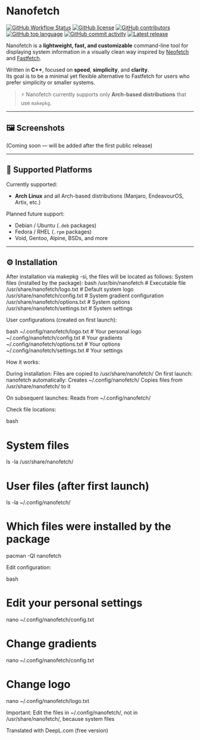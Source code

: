 # Nanofetch

[![GitHub Workflow Status](https://img.shields.io/github/actions/workflow/status/runrakali/nanofetch/ci.yml)](https://github.com/runrakali/nanofetch/actions)
[![GitHub license](https://img.shields.io/github/license/runrakali/nanofetch)](LICENSE)
[![GitHub contributors](https://img.shields.io/github/contributors/runrakali/nanofetch)](https://github.com/runrakali/nanofetch/graphs/contributors)
[![GitHub top language](https://img.shields.io/github/languages/top/runrakali/nanofetch?logo=c)](https://github.com/runrakali/nanofetch)
[![GitHub commit activity](https://img.shields.io/github/commit-activity/m/runrakali/nanofetch)](https://github.com/runrakali/nanofetch/commits)
[![Latest release](https://img.shields.io/github/v/release/runrakali/nanofetch?logo=github)](https://github.com/runrakali/nanofetch/releases)

Nanofetch is a **lightweight, fast, and customizable** command-line tool for displaying system information in a visually clean way inspired by [Neofetch](https://github.com/dylanaraps/neofetch) and [Fastfetch](https://github.com/fastfetch-cli/fastfetch).

Written in **C++**, focused on **speed**, **simplicity**, and **clarity**.  
Its goal is to be a minimal yet flexible alternative to Fastfetch for users who prefer simplicity or smaller systems.

> ⚡ Nanofetch currently supports only **Arch-based distributions** that use `makepkg`.

---

## 🖼️ Screenshots

(Coming soon — will be added after the first public release)

---

## 🧩 Supported Platforms

Currently supported:
- **Arch Linux** and all Arch-based distributions (Manjaro, EndeavourOS, Artix, etc.)

Planned future support:
- Debian / Ubuntu (`.deb` packages)
- Fedora / RHEL (`.rpm` packages)
- Void, Gentoo, Alpine, BSDs, and more

---

## ⚙️ Installation

After installation via makepkg -si, the files will be located as follows:
System files (installed by the package):
bash
/usr/bin/nanofetch                    # Executable file
/usr/share/nanofetch/logo.txt         # Default system logo
/usr/share/nanofetch/config.txt       # System gradient configuration
/usr/share/nanofetch/options.txt      # System options
/usr/share/nanofetch/settings.txt     # System settings

User configurations (created on first launch):

bash
~/.config/nanofetch/logo.txt          # Your personal logo
~/.config/nanofetch/config.txt        # Your gradients
~/.config/nanofetch/options.txt       # Your options
~/.config/nanofetch/settings.txt      # Your settings

How it works:

During installation: Files are copied to /usr/share/nanofetch/
On first launch: nanofetch automatically:
Creates ~/.config/nanofetch/
Copies files from /usr/share/nanofetch/ to it

On subsequent launches: Reads from ~/.config/nanofetch/

Check file locations:

bash
# System files
ls -la /usr/share/nanofetch/

# User files (after first launch)
ls -la ~/.config/nanofetch/

# Which files were installed by the package
pacman -Ql nanofetch

Edit configuration:

bash
# Edit your personal settings
nano ~/.config/nanofetch/config.txt

# Change gradients
nano ~/.config/nanofetch/config.txt

# Change logo
nano ~/.config/nanofetch/logo.txt

Important: Edit the files in ~/.config/nanofetch/, not in /usr/share/nanofetch/, because system files

Translated with DeepL.com (free version)
